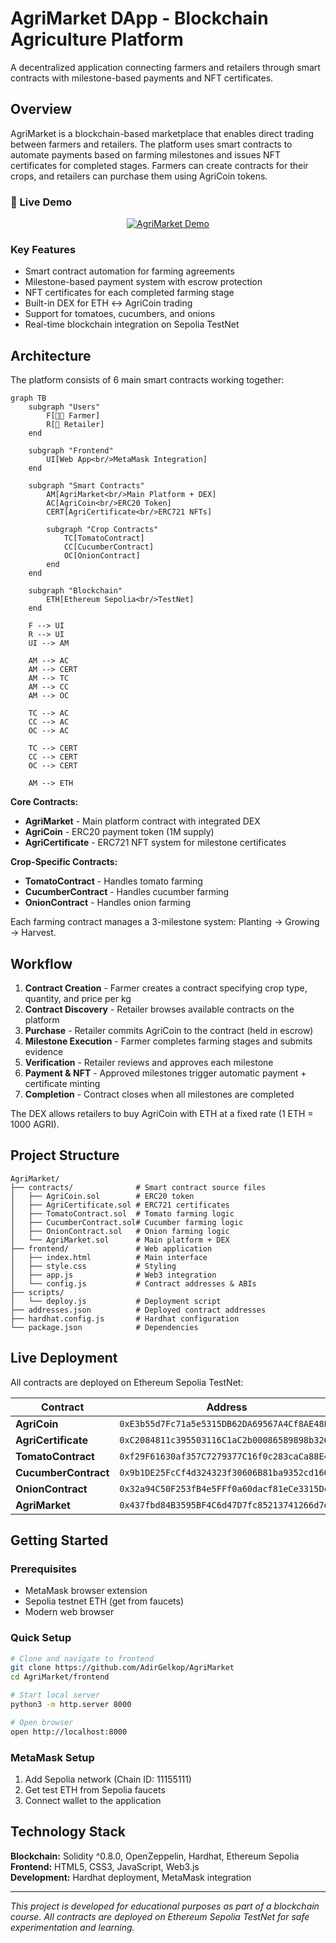 # AgriMarket DApp - Blockchain Agriculture Platform

A decentralized application connecting farmers and retailers through smart contracts with milestone-based payments and NFT certificates.

## Overview

AgriMarket is a blockchain-based marketplace that enables direct trading between farmers and retailers. The platform uses smart contracts to automate payments based on farming milestones and issues NFT certificates for completed stages. Farmers can create contracts for their crops, and retailers can purchase them using AgriCoin tokens.

### 🎥 Live Demo

<div align="center">

[![AgriMarket Demo](https://img.youtube.com/vi/NqkmF4H8WUA/0.jpg)](https://youtu.be/NqkmF4H8WUA)

</div>

### Key Features
- Smart contract automation for farming agreements
- Milestone-based payment system with escrow protection
- NFT certificates for each completed farming stage
- Built-in DEX for ETH ↔ AgriCoin trading
- Support for tomatoes, cucumbers, and onions
- Real-time blockchain integration on Sepolia TestNet

## Architecture

The platform consists of 6 main smart contracts working together:

```mermaid
graph TB
    subgraph "Users"
        F[👨‍🌾 Farmer]
        R[🏪 Retailer]
    end
    
    subgraph "Frontend"
        UI[Web App<br/>MetaMask Integration]
    end
    
    subgraph "Smart Contracts"
        AM[AgriMarket<br/>Main Platform + DEX]
        AC[AgriCoin<br/>ERC20 Token]
        CERT[AgriCertificate<br/>ERC721 NFTs]
        
        subgraph "Crop Contracts"
            TC[TomatoContract]
            CC[CucumberContract] 
            OC[OnionContract]
        end
    end
    
    subgraph "Blockchain"
        ETH[Ethereum Sepolia<br/>TestNet]
    end
    
    F --> UI
    R --> UI
    UI --> AM
    
    AM --> AC
    AM --> CERT
    AM --> TC
    AM --> CC
    AM --> OC
    
    TC --> AC
    CC --> AC
    OC --> AC
    
    TC --> CERT
    CC --> CERT
    OC --> CERT
    
    AM --> ETH
```

**Core Contracts:**
- **AgriMarket** - Main platform contract with integrated DEX
- **AgriCoin** - ERC20 payment token (1M supply)
- **AgriCertificate** - ERC721 NFT system for milestone certificates

**Crop-Specific Contracts:**
- **TomatoContract** - Handles tomato farming
- **CucumberContract** - Handles cucumber farming 
- **OnionContract** - Handles onion farming

Each farming contract manages a 3-milestone system: Planting → Growing → Harvest.

## Workflow

1. **Contract Creation** - Farmer creates a contract specifying crop type, quantity, and price per kg
2. **Contract Discovery** - Retailer browses available contracts on the platform
3. **Purchase** - Retailer commits AgriCoin to the contract (held in escrow)
4. **Milestone Execution** - Farmer completes farming stages and submits evidence
5. **Verification** - Retailer reviews and approves each milestone
6. **Payment & NFT** - Approved milestones trigger automatic payment + certificate minting
7. **Completion** - Contract closes when all milestones are completed

The DEX allows retailers to buy AgriCoin with ETH at a fixed rate (1 ETH = 1000 AGRI).

## Project Structure

```
AgriMarket/
├── contracts/              # Smart contract source files
│   ├── AgriCoin.sol        # ERC20 token
│   ├── AgriCertificate.sol # ERC721 certificates
│   ├── TomatoContract.sol  # Tomato farming logic
│   ├── CucumberContract.sol# Cucumber farming logic
│   ├── OnionContract.sol   # Onion farming logic
│   └── AgriMarket.sol      # Main platform + DEX
├── frontend/               # Web application
│   ├── index.html          # Main interface
│   ├── style.css           # Styling
│   ├── app.js              # Web3 integration
│   └── config.js           # Contract addresses & ABIs
├── scripts/
│   └── deploy.js           # Deployment script
├── addresses.json          # Deployed contract addresses
├── hardhat.config.js       # Hardhat configuration
└── package.json            # Dependencies
```

## Live Deployment

All contracts are deployed on Ethereum Sepolia TestNet:

| Contract | Address |
|----------|---------|
| **AgriCoin** | `0xE3b55d7Fc71a5e5315DB62DA69567A4Cf8AE48E7` |
| **AgriCertificate** | `0xC2084811c395503116C1aC2b00086589898b326A` |
| **TomatoContract** | `0xf29F61630af357C7279377C16f0c283caCa88E4f` |
| **CucumberContract** | `0x9b1DE25FcCf4d324323f30606B81ba9352cd1602` |
| **OnionContract** | `0x32a94C50F253fB4e5FFf0a60dacf81eCe3315Dc6` |
| **AgriMarket** | `0x437fbd84B3595BF4C6d47D7fc85213741266d7ef` |

## Getting Started

### Prerequisites
- MetaMask browser extension
- Sepolia testnet ETH (get from faucets)
- Modern web browser

### Quick Setup
```bash
# Clone and navigate to frontend
git clone https://github.com/AdirGelkop/AgriMarket
cd AgriMarket/frontend

# Start local server
python3 -m http.server 8000

# Open browser
open http://localhost:8000
```

### MetaMask Setup
1. Add Sepolia network (Chain ID: 11155111)
2. Get test ETH from Sepolia faucets
3. Connect wallet to the application

## Technology Stack

**Blockchain:** Solidity ^0.8.0, OpenZeppelin, Hardhat, Ethereum Sepolia  
**Frontend:** HTML5, CSS3, JavaScript, Web3.js  
**Development:** Hardhat deployment, MetaMask integration

---

*This project is developed for educational purposes as part of a blockchain course.*
*All contracts are deployed on Ethereum Sepolia TestNet for safe experimentation and learning.*